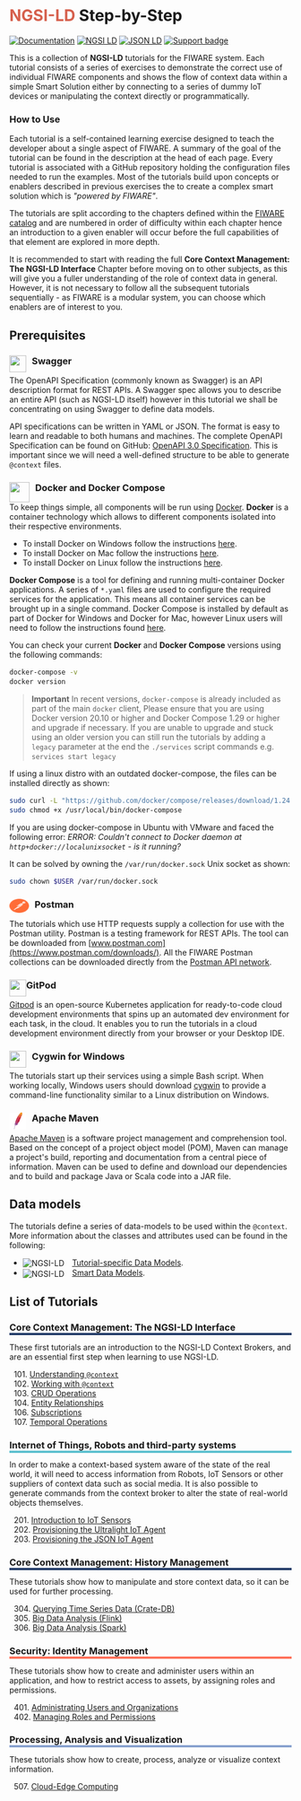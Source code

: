 # <span style='color:#d6604d'>NGSI-LD</span> Step-by-Step

[![Documentation](https://nexus.lab.fiware.org/repository/raw/public/badges/chapters/documentation.svg)](https://fiware-tutorials.rtfd.io)
[![NGSI LD](https://img.shields.io/badge/NGSI-LD-d6604d.svg)](https://www.etsi.org/deliver/etsi_gs/CIM/001_099/009/01.07.01_60/gs_cim009v010701p.pdf)
[![JSON LD](https://img.shields.io/badge/JSON--LD-1.1-f06f38.svg)](https://w3c.github.io/json-ld-syntax/)
[![Support badge](https://img.shields.io/badge/tag-fiware-orange.svg?logo=stackoverflow)](https://stackoverflow.com/questions/tagged/fiware)

<div id="social-meta">
<meta property="og:title" content="A collection of NGSI-LD tutorials for the FIWARE system">
<meta property="og:description" content="Each tutorial consists of a series of exercises to demonstrate the correct use of individual FIWARE components.">
<meta property="og:type" content="documentation">
<meta property="og:url" content="https://ngsi-ld-tutorials.readthedocs.io/en/latest/">
<meta property="og:image" content="https://www.fiware.org/wp-content/uploads/FF_Banner_General.png">
<meta name="twitter:card" content="summary_large_image">
<meta name="twitter:site" content="@FIWARE">
<meta name="twitter:title" content="About
The process for commercial software to apply as powered by FIWARE or FIWARE-Ready">
<meta name="twitter:description" content="A series of exercises to demonstrate the correct use of individual FIWARE component.">
<meta name="twitter:image" content="https://www.fiware.org/wp-content/uploads/FF_Banner_General.png">
</div>

This is a collection of **NGSI-LD** tutorials for the FIWARE system. Each tutorial consists of a series of exercises to
demonstrate the correct use of individual FIWARE components and shows the flow of context data within a simple Smart
Solution either by connecting to a series of dummy IoT devices or manipulating the context directly or programmatically.

<h3>How to Use</h3>

Each tutorial is a self-contained learning exercise designed to teach the developer about a single aspect of FIWARE. A
summary of the goal of the tutorial can be found in the description at the head of each page. Every tutorial is
associated with a GitHub repository holding the configuration files needed to run the examples. Most of the tutorials
build upon concepts or enablers described in previous exercises the to create a complex smart solution which is
_"powered by FIWARE"_.

The tutorials are split according to the chapters defined within the
[FIWARE catalog](https://www.fiware.org/developers/catalogue/) and are numbered in order of difficulty within each
chapter hence an introduction to a given enabler will occur before the full capabilities of that element are explored in
more depth.

It is recommended to start with reading the full **Core Context Management: The NGSI-LD Interface** Chapter before
moving on to other subjects, as this will give you a fuller understanding of the role of context data in general.
However, it is not necessary to follow all the subsequent tutorials sequentially - as FIWARE is a modular system, you
can choose which enablers are of interest to you.

## Prerequisites

### Swagger <img src="https://static1.smartbear.co/swagger/media/assets/swagger_fav.png" align="left"  height="30" width="30" style="border-right-style:solid; border-right-width:10px; border-color:transparent; background: transparent">

The OpenAPI Specification (commonly known as Swagger) is an API description format for REST APIs. A Swagger spec allows
you to describe an entire API (such as NGSI-LD itself) however in this tutorial we shall be concentrating on using
Swagger to define data models.

API specifications can be written in YAML or JSON. The format is easy to learn and readable to both humans and machines.
The complete OpenAPI Specification can be found on GitHub:
[OpenAPI 3.0 Specification](https://github.com/OAI/OpenAPI-Specification/blob/master/versions/3.0.2.md). This is
important since we will need a well-defined structure to be able to generate `@context` files.

### Docker and Docker Compose <img src="./img/docker.ico" align="left"  height="36" width="36" style="border-right-style:solid; border-right-width:10px; border-color:transparent; background: transparent">

To keep things simple, all components will be run using [Docker](https://www.docker.com). **Docker** is a container
technology which allows to different components isolated into their respective environments.

-   To install Docker on Windows follow the instructions [here](https://docs.docker.com/docker-for-windows/).
-   To install Docker on Mac follow the instructions [here](https://docs.docker.com/docker-for-mac/).
-   To install Docker on Linux follow the instructions [here](https://docs.docker.com/install/).

**Docker Compose** is a tool for defining and running multi-container Docker applications. A series of `*.yaml` files
are used to configure the required services for the application. This means all container services can be brought up in
a single command. Docker Compose is installed by default as part of Docker for Windows and Docker for Mac, however Linux
users will need to follow the instructions found [here](https://docs.docker.com/compose/install/).

You can check your current **Docker** and **Docker Compose** versions using the following commands:

```bash
docker-compose -v
docker version
```

> **Important** In recent versions, `docker-compose` is already included as part of the main `docker` client, Please
> ensure that you are using Docker version 20.10 or higher and Docker Compose 1.29 or higher and upgrade if necessary.
> If you are unable to upgrade and stuck using an older version you can still run the tutorials by adding a `legacy`
> parameter at the end the `./services` script commands e.g. `services start legacy`

If using a linux distro with an outdated docker-compose, the files can be installed directly as shown:

```bash
sudo curl -L "https://github.com/docker/compose/releases/download/1.24.0/docker-compose-$(uname -s)-$(uname -m)" -o /usr/local/bin/docker-compose
sudo chmod +x /usr/local/bin/docker-compose
```

If you are using docker-compose in Ubuntu with VMware and faced the following error: _ERROR: Couldn't connect to Docker
daemon at `http+docker://localunixsocket` - is it running?_

It can be solved by owning the `/var/run/docker.sock` Unix socket as shown:

```bash
sudo chown $USER /var/run/docker.sock
```

### Postman <img src="./img/postman.png" align="left"  height="25" width="35" style="border-right-style:solid; border-right-width:10px; border-color:transparent; background: transparent">

The tutorials which use HTTP requests supply a collection for use with the Postman utility. Postman is a testing
framework for REST APIs. The tool can be downloaded from [www.postman.com](https://www.postman.com/downloads/). All the
FIWARE Postman collections can be downloaded directly from the
[Postman API network](https://explore.postman.com/team/3mM5EY6ChBYp9D).

### GitPod <img src="https://gitpod.io/favicon.ico" align="left"  height="30" width="30">

[Gitpod](https://github.com/gitpod-io/gitpod) is an open-source Kubernetes application for ready-to-code cloud
development environments that spins up an automated dev environment for each task, in the cloud. It enables you to run
the tutorials in a cloud development environment directly from your browser or your Desktop IDE.

### Cygwin for Windows <img src="https://www.cygwin.com/favicon.ico" align="left"  height="30" width="30" style="border-right-style:solid; border-right-width:10px; border-color:transparent; background: transparent">

The tutorials start up their services using a simple Bash script. When working locally, Windows users should download
[cygwin](http://www.cygwin.com/) to provide a command-line functionality similar to a Linux distribution on Windows.

### Apache Maven <img src="./img/maven.png" align="left"  height="30" width="30" style="border-right-style:solid; border-right-width:10px; border-color:transparent; background: transparent">

[Apache Maven](https://maven.apache.org/download.cgi) is a software project management and comprehension tool. Based on
the concept of a project object model (POM), Maven can manage a project's build, reporting and documentation from a
central piece of information. Maven can be used to define and download our dependencies and to build and package Java or
Scala code into a JAR file.

## Data models

The tutorials define a series of data-models to be used within the `@context`. More information about the classes and
attributes used can be found in the following:

-   <img src="./img/json-ld.ico" align="center" height="30" width="30" style="border-right-style:solid; border-right-width:10px; border-color:transparent; background: transparent" alt="NGSI-LD" />
    <a href="https://ngsi-ld-tutorials.readthedocs.io/en/latest/datamodels.html">Tutorial-specific Data Models</a>.
-   <img src="./img/json-ld.ico" align="center" height="30" width="30" style="border-right-style:solid; border-right-width:10px; border-color:transparent; background: transparent" alt="NGSI-LD" />
    <a href="https://smartdatamodels.org">Smart Data Models</a>.

## List of Tutorials

<h3 style="box-shadow: 0px 4px 0px 0px #233c68;">Core Context Management: The NGSI-LD Interface</h3>

These first tutorials are an introduction to the NGSI-LD Context Brokers, and are an essential first step when learning
to use NGSI-LD.

&nbsp; 101. [Understanding `@context`](understanding-@context.md)<br/> &nbsp; 102.
[Working with `@context`](working-with-@context.md)<br/> &nbsp; 103. [CRUD Operations](ngsi-ld-operations.md)<br/>
&nbsp; 104. [Entity Relationships](entity-relationships.md)<br/> &nbsp; 106. [Subscriptions](subscriptions.md)<br/>
&nbsp; 107. [Temporal Operations](short-term-history.md)<br/>

<h3 style="box-shadow: 0px 4px 0px 0px #5dc0cf;">Internet of Things, Robots and third-party systems</h3>

In order to make a context-based system aware of the state of the real world, it will need to access information from
Robots, IoT Sensors or other suppliers of context data such as social media. It is also possible to generate commands
from the context broker to alter the state of real-world objects themselves.

&nbsp; 201. [Introduction to IoT Sensors](iot-sensors.md)<br/> &nbsp; 202.
[Provisioning the Ultralight IoT Agent](iot-agent.md)<br/> &nbsp; 203.
[Provisioning the JSON IoT Agent](iot-agent-json.md)<br/>

<h3 style="box-shadow: 0px 4px 0px 0px #233c68;">Core Context Management: History Management</h3>

These tutorials show how to manipulate and store context data, so it can be used for further processing.

&nbsp; 304. [Querying Time Series Data (Crate-DB)](time-series-data.md)<br/> &nbsp; 305.
[Big Data Analysis (Flink)](big-data-flink.md)<br/> &nbsp; 306. [Big Data Analysis (Spark)](big-data-spark.md)<br/>

<h3 style="box-shadow: 0px 4px 0px 0px #ff7059;">Security: Identity Management</h3>

These tutorials show how to create and administer users within an application, and how to restrict access to assets, by
assigning roles and permissions.

&nbsp; 401. [Administrating Users and Organizations](identity-management.md)<br/> &nbsp; 402.
[Managing Roles and Permissions](roles-permissions.md)<br/>

<h3 style="box-shadow: 0px 4px 0px 0px #88a1ce;">Processing, Analysis and Visualization</h3>

These tutorials show how to create, process, analyze or visualize context information.

&nbsp; 507. [Cloud-Edge Computing](edge-computing.md)<br/>
